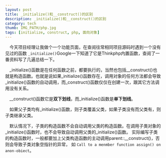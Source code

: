 ```yaml
---
layout: post
title: _initialize()和__construct()的区别
description: _initialize()和__construct()的区别
category: tech
thumb: IMG_PATH/php.jpg
tags: [initialize, construct, php, 面向对象]
---
```


&emsp;今天项目经理让我做个一个功能页面，在查阅往常相同项目源码时遇到一个没有见过的函数 `_initialize()`Google一下知道了它是Thinkphp内置函数，查阅了一番资料写了几遍总结一下。  

&emsp;_initialize()函数是在任何函数之前，都要执行的，当然也包括__construct()也就是构造函数。也就是说如果_initialize()函数存在，调用对象的任何方法都会导致_initialize()函数的自动调用，而_construct()函数仅仅在创建一次，跟其它方法调用没有关系。  

&emsp;__construct()函数它是**双下划线**，而_initialize()函数是**单下划线**。  

&emsp;如果父子类均有_initialize()函数，则子类覆盖父类，如果子类没有而父类有，则子类继承父类。  

&emsp;默认情况下，子类的构造函数不会自动调用父类的构造函数。在调用子类对象的_initialize()函数时，也不会导致自动调用父类的_initialize()函数。
实际编写子类的构造函数时，一般都要加上父类构造函数的主动调用parent::__construct()，否则会导致子类对象空指针的异常，
如
    `Call to a menmber function assign() on anon-obiect`。